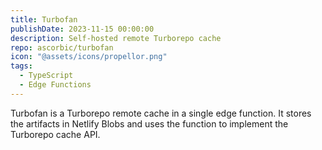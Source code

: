```yaml
---
title: Turbofan
publishDate: 2023-11-15 00:00:00
description: Self-hosted remote Turborepo cache
repo: ascorbic/turbofan
icon: "@assets/icons/propellor.png"
tags:
  - TypeScript
  - Edge Functions
---
```


Turbofan is a Turborepo remote cache in a single edge function. It stores the
artifacts in Netlify Blobs and uses the function to implement the Turborepo
cache API.
